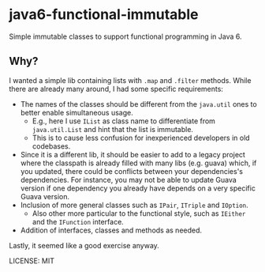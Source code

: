 # java6-functional-immutable

Simple immutable classes to support functional programming in Java 6.

## Why?

I wanted a simple lib containing lists with `.map` and `.filter` methods. While there are
already many around, I had some specific requirements: 

- The names of the classes should be different from the `java.util` ones to better enable simultaneous usage.
    - E.g., here I use `IList` as class name to differentiate from `java.util.List` and hint that the list is immutable.
    - This is to cause less confusion for inexperienced developers in old codebases.
- Since it is a different lib, it should be easier to add to a legacy project where the classpath is already filled
  with many libs (e.g. guava) which, if you updated, there could be conflicts between your dependencies's dependencies.
  For instance, you may not be able to update Guava version if one dependency you already have depends on a very specific
  Guava version.
- Inclusion of more general classes such as `IPair`, `ITriple` and `IOption`.
    - Also other more particular to the functional style, such as `IEither` and the `IFunction` interface.
- Addition of interfaces, classes and methods as needed.

Lastly, it seemed like a good exercise anyway.

LICENSE: MIT